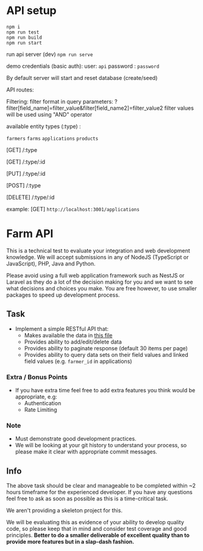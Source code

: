 # API setup

```
npm i
npm run test
npm run build
npm run start
```

run api server (dev)
`npm run serve`

demo credentials (basic auth):
user: `api`
password : `password`

By default server will start and reset database (create/seed)


API routes:

Filtering:
filter format in query parameters:  ?filter[field_name]=filter_value&filter[field_name2]=filter_value2
filter values will be used using "AND" operator

available entity types (:type) :

`farmers` `farms` `applications` `products`

[GET] /:type


[GET] /:type/:id


[PUT] /:type/:id


[POST] /:type


[DELETE]  /:type/:id

example:
[GET] `http://localhost:3001/applications`


# Farm API

This is a technical test to evaluate your integration and web development knowledge. We will accept submissions in any of NodeJS (TypeScript or JavaScript), PHP, Java and Python.

Please avoid using a full web application framework such as NestJS or Laravel as they do a lot of the decision making for you and we want to see what decisions and choices you make. You are free however, to use smaller packages to speed up development process.

## Task

* Implement a simple RESTful API that:
  * Makes available the data in [this file](/data.json)
  * Provides ability to add/edit/delete data
  * Provides ability to paginate response (default 30 items per page)
  * Provides ability to query data sets on their field values and linked field values (e.g. `farmer_id` in applications)

### Extra / Bonus Points

* If you have extra time feel free to add extra features you think would be appropriate, e.g:
  * Authentication
  * Rate Limiting

### Note

* Must demonstrate good development practices.
* We will be looking at your git history to understand your process, so please make it clear with appropriate commit messages.

## Info

The above task should be clear and manageable to be completed within ~2 hours timeframe for the experienced developer. If you have any questions feel free to ask as soon as possible as this is a time-critical task.
 
We aren't providing a skeleton project for this.

We will be evaluating this as evidence of your ability to develop quality code, so please keep that in mind and consider test coverage and good principles. **Better to do a smaller deliverable of excellent quality than to provide more features but in a slap-dash fashion.**
